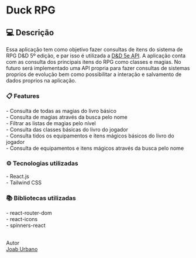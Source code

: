 <h1>Duck RPG</h1>
<h2>💻 Descrição</h2>
Essa aplicação tem como objetivo fazer consultas de itens do sistema de RPG D&D 5º edição, e par isso é utilizada a <a href="https://www.dnd5eapi.co/">D&D 5e API</a>. A aplicação conta com as consulta dos principais itens do RPG como classes e magias. No futuro será implementado uma API propria para fazer consultas de sistemas proprios de evolução bem como possibilitar a interação e salvamento de dados proprios na aplicação.

<h3> 📋 Features </h3>
- Consulta de todas as magias do livro básico<br>
- Consulta de magias através da busca pelo nome<br>
- Filtrar as listas de magias pelo nível<br>
- Consulta das classes básicas do livro do jogador<br>
- Consulta tidos os equipamentos e itens mágicos básicos do livro do jogador<br>
- Consulta de equipamentos e itens mágicos através da busca pelo nome<br>

<h3> ⚙️ Tecnologias utilizadas </h3>
- React.js<br>
- Tailwind CSS<br>

<h3 id="usage" > 📚 Bibliotecas utilizadas </h3>
- react-router-dom<br>
- react-icons<br>
- spinners-react<br>

<br>Autor<br>
<a href="https://github.com/JoabUrbano">Joab Urbano</a><br>